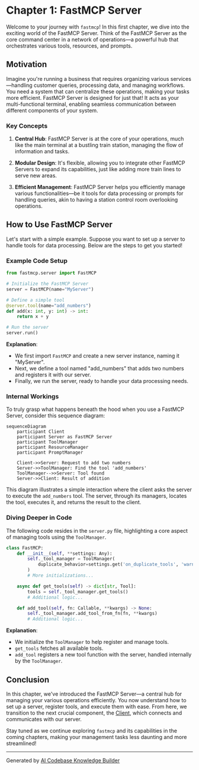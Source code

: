 # Chapter 1: FastMCP Server

Welcome to your journey with `fastmcp`! In this first chapter, we dive into the exciting world of the FastMCP Server. Think of the FastMCP Server as the core command center in a network of operations—a powerful hub that orchestrates various tools, resources, and prompts.

## Motivation

Imagine you're running a business that requires organizing various services—handling customer queries, processing data, and managing workflows. You need a system that can centralize these operations, making your tasks more efficient. FastMCP Server is designed for just that! It acts as your multi-functional terminal, enabling seamless communication between different components of your system.

### Key Concepts

1. **Central Hub**: FastMCP Server is at the core of your operations, much like the main terminal at a bustling train station, managing the flow of information and tasks.
   
2. **Modular Design**: It's flexible, allowing you to integrate other FastMCP Servers to expand its capabilities, just like adding more train lines to serve new areas.

3. **Efficient Management**: FastMCP Server helps you efficiently manage various functionalities—be it tools for data processing or prompts for handling queries, akin to having a station control room overlooking operations.

## How to Use FastMCP Server

Let's start with a simple example. Suppose you want to set up a server to handle tools for data processing. Below are the steps to get you started!

### Example Code Setup

```python
from fastmcp.server import FastMCP

# Initialize the FastMCP Server
server = FastMCP(name="MyServer")

# Define a simple tool
@server.tool(name="add_numbers")
def add(x: int, y: int) -> int:
    return x + y

# Run the server
server.run()
```

**Explanation**:
- We first import `FastMCP` and create a new server instance, naming it "MyServer".
- Next, we define a tool named "add_numbers" that adds two numbers and registers it with our server.
- Finally, we run the server, ready to handle your data processing needs.

### Internal Workings

To truly grasp what happens beneath the hood when you use a FastMCP Server, consider this sequence diagram:

```mermaid
sequenceDiagram
    participant Client
    participant Server as FastMCP Server
    participant ToolManager
    participant ResourceManager
    participant PromptManager

    Client->>Server: Request to add two numbers
    Server->>ToolManager: Find the tool 'add_numbers'
    ToolManager-->>Server: Tool found
    Server->>Client: Result of addition
```

This diagram illustrates a simple interaction where the client asks the server to execute the `add_numbers` tool. The server, through its managers, locates the tool, executes it, and returns the result to the client.

### Diving Deeper in Code

The following code resides in the `server.py` file, highlighting a core aspect of managing tools using the `ToolManager`.

```python
class FastMCP:
    def __init__(self, **settings: Any):
        self._tool_manager = ToolManager(
            duplicate_behavior=settings.get('on_duplicate_tools', 'warn')
        )
        # More initializations...

    async def get_tools(self) -> dict[str, Tool]:
        tools = self._tool_manager.get_tools()
        # Additional logic...

    def add_tool(self, fn: Callable, **kwargs) -> None:
        self._tool_manager.add_tool_from_fn(fn, **kwargs)
        # Additional logic...
```

**Explanation**:
- We initialize the `ToolManager` to help register and manage tools.
- `get_tools` fetches all available tools.
- `add_tool` registers a new tool function with the server, handled internally by the `ToolManager`.

## Conclusion

In this chapter, we've introduced the FastMCP Server—a central hub for managing your various operations efficiently. You now understand how to set up a server, register tools, and execute them with ease. From here, we transition to the next crucial component, the [Client](02_client_.md), which connects and communicates with our server.

Stay tuned as we continue exploring `fastmcp` and its capabilities in the coming chapters, making your management tasks less daunting and more streamlined!

---

Generated by [AI Codebase Knowledge Builder](https://github.com/The-Pocket/Tutorial-Codebase-Knowledge)